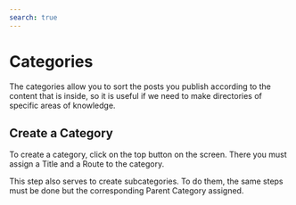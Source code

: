 ```yaml
---
search: true
---
```


# Categories

The categories allow you to sort the posts you publish according to the content that is inside, so it is useful if we need to make directories of specific areas of knowledge.

## Create a Category

To create a category, click on the top button on the screen. There you must assign a Title and a Route to the category.

This step also serves to create subcategories. To do them, the same steps must be done but the corresponding Parent Category assigned.
